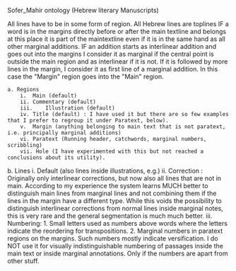 Sofer_Mahir ontology (Hebrew literary Manuscripts)

All lines have to be in some form of region.
All Hebrew lines are toplines
IF a word is in the margins directly before or after the main textline and belongs at this place it is part of the maintextline even if it is in the same hand as all other marginal additions.
IF an addition starts as interlinear addition and goes out into the margins I consider it as marginal if the central point is outside the main region and as interlinear if it is not. If it is followed by more lines in the margin, I consider it as first line of a marginal addition. In this case the "Margin" region goes into the "Main" region.

	a. Regions
		i.	Main (default)
		ii.	Commentary (default)
		iii.	Illustration (default)
		iv.	Title (default) : I have used it but there are so few examples that I prefer to regroup it under Paratext, below).
		v.	Margin (anything belonging to main text that is not paratext, i.e. principally marginal additions)
		vi.	Paratext (Running header, catchwords, marginal numbers, scribbling)
		vii. Hole (I have experimented with this but not reached a conclusions about its utility).
		
  b.	Lines
		i.	Default (also lines inside illustrations, e.g.)
		ii.	Correction : Originally only interlinear corrections, but now also all lines that are not in main. According to my experience the system learns MUCH better to distinguish main lines from marginal lines and not combining them if the lines in the margin have a different type. While this voids the possibility to distinguish interlinear corrections from normal lines inside marginal notes, this is very rare and the general segmentation is much much better.
 		iii.	Numbering: 
			1.	Small letters used as numbers above words where the letters indicate the reordering for transpositions.
			2.	Marginal numbers in paratext regions on the margins. Such numbers mostly indicate versification. I do NOT use it for visually indistinguishable numbering of passages inside the main text or inside marginal annotations. Only if the numbers are apart from other stuff.
